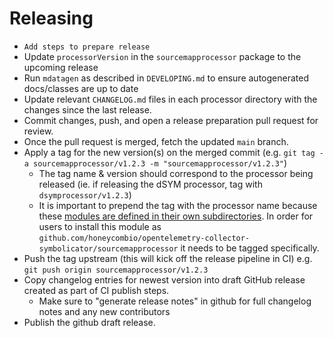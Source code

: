 # Releasing

- `Add steps to prepare release`
- Update `processorVersion` in the `sourcemapprocessor` package to the upcoming release
- Run `mdatagen` as described in `DEVELOPING.md` to ensure autogenerated docs/classes are up to date
- Update relevant `CHANGELOG.md` files in each processor directory with the changes since the last release.
- Commit changes, push, and open a release preparation pull request for review.
- Once the pull request is merged, fetch the updated `main` branch.
- Apply a tag for the new version(s) on the merged commit (e.g. `git tag -a sourcemapprocessor/v1.2.3 -m "sourcemapprocessor/v1.2.3"`)
  - The tag name & version should correspond to the processor being released (ie. if releasing the dSYM processor, tag with `dsymprocessor/v1.2.3`)
  - It is important to prepend the tag with the processor name because these [modules are defined in their own subdirectories](https://go.dev/ref/mod#vcs-version). In order for users to install this module as `github.com/honeycombio/opentelemetry-collector-symbolicator/sourcemapprocessor` it needs to be tagged specifically.
- Push the tag upstream (this will kick off the release pipeline in CI) e.g. `git push origin sourcemapprocessor/v1.2.3`
- Copy changelog entries for newest version into draft GitHub release created as part of CI publish steps.
  - Make sure to "generate release notes" in github for full changelog notes and any new contributors
- Publish the github draft release.
